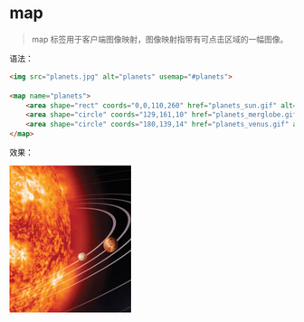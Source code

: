 # map

> map 标签用于客户端图像映射，图像映射指带有可点击区域的一幅图像。

语法：

```html
<img src="planets.jpg" alt="planets" usemap="#planets">

<map name="planets">
    <area shape="rect" coords="0,0,110,260" href="planets_sun.gif" alt="Sun">
    <area shape="circle" coords="129,161,10" href="planets_merglobe.gif" alt="Mercury">
    <area shape="circle" coords="180,139,14" href="planets_venus.gif" alt="Venus">
</map>
```

效果：

<img src="planets.jpg" alt="planets" usemap="#planets">

<map name="planets">
    <area shape="rect" coords="0,0,110,260" href="planets_sun.gif" alt="Sun">
    <area shape="circle" coords="129,161,10" href="planets_merglobe.gif" alt="Mercury">
    <area shape="circle" coords="180,139,14" href="planets_venus.gif" alt="Venus">
</map>